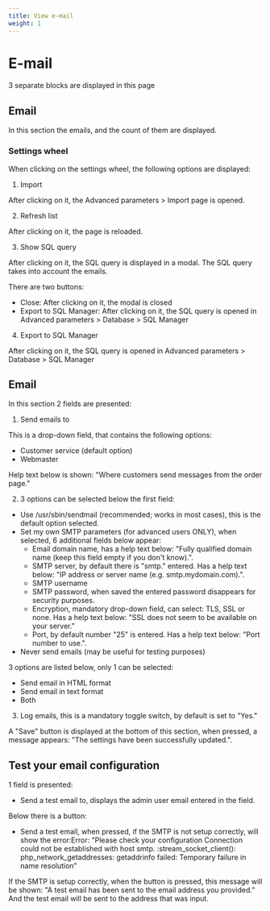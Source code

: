 ```yaml
---
title: View e-mail
weight: 1
---
```


# E-mail

3 separate blocks are displayed in this page

## Email 

In this section the emails, and the count of them are displayed.

### Settings wheel

When clicking on the settings wheel, the following options are displayed:

1) Import

After clicking on it, the Advanced parameters > Import page is opened.

2) Refresh list

After clicking on it, the page is reloaded. 

3) Show SQL query

After clicking on it, the SQL query is displayed in a modal. The SQL query takes into account the emails.

There are two buttons:

- Close: After clicking on it, the modal is closed
- Export to SQL Manager: After clicking on it, the SQL query is opened in Advanced parameters > Database > SQL Manager

4) Export to SQL Manager

After clicking on it, the SQL query is opened in Advanced parameters > Database > SQL Manager

## Email

In this section 2 fields are presented:

 1) Send emails to

This is a drop-down field, that contains the following options:

 - Customer service (default option)
 - Webmaster

Help text below is shown: "Where customers send messages from the order page."

2) 3 options can be selected below the first field:

 - Use /usr/sbin/sendmail (recommended; works in most cases), this is the default option selected.
 - Set my own SMTP parameters (for advanced users ONLY), when selected, 6 additional fields below appear:
    - Email domain name, has a help text below: "Fully qualified domain name (keep this field empty if you don't know).".
    - SMTP server, by default there is "smtp." entered. Has a help text below: "IP address or server name (e.g. smtp.mydomain.com).".
    - SMTP username 
    - SMTP password, when saved the entered password disappears for security purposes.
    - Encryption, mandatory drop-down field, can select: TLS, SSL or none. Has a help text below: "SSL does not seem to be available on your server."
    - Port, by default number "25" is entered. Has a help text below: "Port number to use.".
 - Never send emails (may be useful for testing purposes)
 
3 options are listed below, only 1 can be selected:

 - Send email in HTML format
 - Send email in text format
 - Both

3) Log emails, this is a mandatory toggle switch, by default is set to "Yes."

A "Save" button is displayed at the bottom of this section, when pressed, a message appears: "The settings have been successfully updated.".

## Test your email configuration 

1 field is presented:

 - Send a test email to, displays the admin user email entered in the field.

Below there is a button: 

 - Send a test email, when pressed, if the SMTP is not setup correctly, will show the error:Error: "Please check your configuration
Connection could not be established with host smtp. :stream_socket_client(): php_network_getaddresses: getaddrinfo failed: Temporary failure in name resolution"

If the SMTP is setup correctly, when the button is pressed, this message will be shown: "A test email has been sent to the email address you provided." And the test email will be sent to the address that was input.

